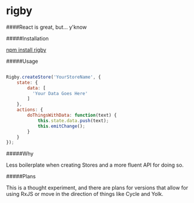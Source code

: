 # rigby

####React is great, but... y'know

#####Installation

[npm install rigby](https://www.npmjs.com/package/rigby)

#####Usage

```javascript

Rigby.createStore('YourStoreName', {
    state: {
        data: [
          'Your Data Goes Here'
        ]
    },
    actions: {
        doThingsWithData: function(text) {
            this.state.data.push(text);
            this.emitChange();
        }
    }
});

```

#####Why

Less boilerplate when creating Stores and a more fluent API for doing so.

#####Plans

This is a thought experiment, and there are plans for versions that allow for using RxJS or move in the direction of things like Cycle and Yolk.

